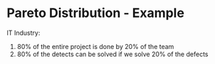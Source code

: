 # Pareto Distribution - Example

IT Industry:

1. 80% of the entire project is done by 20% of the team
2. 80% of the detects can be solved if we solve 20% of the defects
